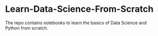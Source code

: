 # Learn-Data-Science-From-Scratch
The repo contains notebooks to learn the basics of Data Science and Python from scratch.
